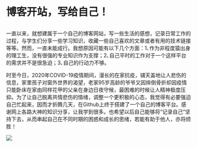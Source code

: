 # 博客开站，写给自己！
##
一直以来，就想建属于一个自己的博客网站，写一些生活的感想，记录日常工作的过程，与学生们分享一些学习知识，收藏一些自己喜欢的文章或者有用的技术链接等等。然而，一直未能成行。我想原因可能有以下几个方面：1､作为非程度猿出身的理工生，没有很强的专业知识作为支撑；2､自己平时的工作对于一个这样平台的需求并不是很急迫；3､自己的行动力不够。

时至今日，2020年COVID-19疫情期间，漫长的在家抗疫，铺天盖地让人悲伤的信息，家里孩子对窗外世界的渴望，老家95岁高龄的爷爷又因摔倒骨折却因疫情只能卧床在家由同样花甲的父亲在身边日夜守候，最困难的时候让人精神极度压抑。为了让自己脱离共情悲伤的情绪，调整一个更积极的心态，我觉得有必要强迫自己忙起来，因而才折腾几天，在Github上终于搭建了一个自己的博客平台。感谢网上各路大神的知识分享，让我学到很多。也希望以后自己能够将“记录自己”坚持下去，从而串起自己在不同时期的困惑和成长的思绪，若能有助于他人，亦将颀胜！

![](https://images.shobserver.com/news/690_390/2020/2/27/34b21a20966e4c6e9fc313500ba9bb46.jpg)



